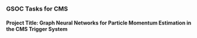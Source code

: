 ### GSOC Tasks for CMS

#### Project Title: Graph Neural Networks for Particle Momentum Estimation in the CMS Trigger System 
